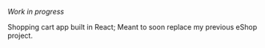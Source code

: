 *Work in progress*

Shopping cart app built in React; Meant to soon replace my previous eShop project.
